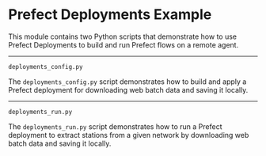 # Prefect Deployments Example

This module contains two Python scripts that demonstrate how to use Prefect Deployments to build and run Prefect flows on a remote agent.

---

`deployments_config.py`

The `deployments_config.py` script demonstrates how to build and apply a Prefect deployment for downloading web batch data and saving it locally.

---

`deployments_run.py`

The `deployments_run.py` script demonstrates how to run a Prefect deployment to extract stations from a given network by downloading web batch data and saving it locally.



